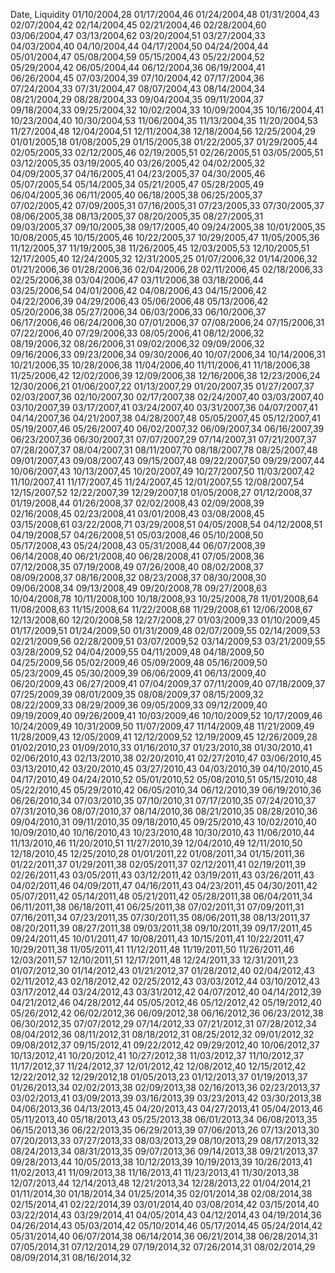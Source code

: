 Date, Liquidity
01/10/2004,28
01/17/2004,46
01/24/2004,48
01/31/2004,43
02/07/2004,42
02/14/2004,45
02/21/2004,46
02/28/2004,60
03/06/2004,47
03/13/2004,62
03/20/2004,51
03/27/2004,33
04/03/2004,40
04/10/2004,44
04/17/2004,50
04/24/2004,44
05/01/2004,47
05/08/2004,59
05/15/2004,43
05/22/2004,52
05/29/2004,42
06/05/2004,44
06/12/2004,36
06/19/2004,41
06/26/2004,45
07/03/2004,39
07/10/2004,42
07/17/2004,36
07/24/2004,33
07/31/2004,47
08/07/2004,43
08/14/2004,34
08/21/2004,29
08/28/2004,33
09/04/2004,35
09/11/2004,37
09/18/2004,33
09/25/2004,32
10/02/2004,33
10/09/2004,35
10/16/2004,41
10/23/2004,40
10/30/2004,53
11/06/2004,35
11/13/2004,35
11/20/2004,53
11/27/2004,48
12/04/2004,51
12/11/2004,38
12/18/2004,56
12/25/2004,29
01/01/2005,18
01/08/2005,29
01/15/2005,38
01/22/2005,37
01/29/2005,44
02/05/2005,33
02/12/2005,46
02/19/2005,51
02/26/2005,51
03/05/2005,51
03/12/2005,35
03/19/2005,40
03/26/2005,42
04/02/2005,32
04/09/2005,37
04/16/2005,41
04/23/2005,37
04/30/2005,46
05/07/2005,54
05/14/2005,34
05/21/2005,47
05/28/2005,49
06/04/2005,36
06/11/2005,40
06/18/2005,38
06/25/2005,37
07/02/2005,42
07/09/2005,31
07/16/2005,31
07/23/2005,33
07/30/2005,37
08/06/2005,38
08/13/2005,37
08/20/2005,35
08/27/2005,31
09/03/2005,37
09/10/2005,38
09/17/2005,40
09/24/2005,38
10/01/2005,35
10/08/2005,45
10/15/2005,46
10/22/2005,37
10/29/2005,47
11/05/2005,36
11/12/2005,37
11/19/2005,38
11/26/2005,45
12/03/2005,53
12/10/2005,51
12/17/2005,40
12/24/2005,32
12/31/2005,25
01/07/2006,32
01/14/2006,32
01/21/2006,36
01/28/2006,36
02/04/2006,28
02/11/2006,45
02/18/2006,33
02/25/2006,38
03/04/2006,47
03/11/2006,38
03/18/2006,44
03/25/2006,54
04/01/2006,42
04/08/2006,43
04/15/2006,42
04/22/2006,39
04/29/2006,43
05/06/2006,48
05/13/2006,42
05/20/2006,38
05/27/2006,34
06/03/2006,33
06/10/2006,37
06/17/2006,46
06/24/2006,30
07/01/2006,37
07/08/2006,24
07/15/2006,31
07/22/2006,40
07/29/2006,33
08/05/2006,41
08/12/2006,32
08/19/2006,32
08/26/2006,31
09/02/2006,32
09/09/2006,32
09/16/2006,33
09/23/2006,34
09/30/2006,40
10/07/2006,34
10/14/2006,31
10/21/2006,35
10/28/2006,38
11/04/2006,40
11/11/2006,41
11/18/2006,38
11/25/2006,42
12/02/2006,39
12/09/2006,38
12/16/2006,38
12/23/2006,24
12/30/2006,21
01/06/2007,22
01/13/2007,29
01/20/2007,35
01/27/2007,37
02/03/2007,36
02/10/2007,30
02/17/2007,38
02/24/2007,40
03/03/2007,40
03/10/2007,39
03/17/2007,41
03/24/2007,40
03/31/2007,36
04/07/2007,41
04/14/2007,36
04/21/2007,38
04/28/2007,48
05/05/2007,45
05/12/2007,41
05/19/2007,46
05/26/2007,40
06/02/2007,32
06/09/2007,34
06/16/2007,39
06/23/2007,36
06/30/2007,31
07/07/2007,29
07/14/2007,31
07/21/2007,37
07/28/2007,37
08/04/2007,31
08/11/2007,70
08/18/2007,78
08/25/2007,48
09/01/2007,43
09/08/2007,43
09/15/2007,48
09/22/2007,50
09/29/2007,44
10/06/2007,43
10/13/2007,45
10/20/2007,49
10/27/2007,50
11/03/2007,42
11/10/2007,41
11/17/2007,45
11/24/2007,45
12/01/2007,55
12/08/2007,54
12/15/2007,52
12/22/2007,39
12/29/2007,18
01/05/2008,27
01/12/2008,37
01/19/2008,44
01/26/2008,37
02/02/2008,43
02/09/2008,39
02/16/2008,45
02/23/2008,41
03/01/2008,43
03/08/2008,45
03/15/2008,61
03/22/2008,71
03/29/2008,51
04/05/2008,54
04/12/2008,51
04/19/2008,57
04/26/2008,51
05/03/2008,46
05/10/2008,50
05/17/2008,43
05/24/2008,43
05/31/2008,44
06/07/2008,39
06/14/2008,40
06/21/2008,40
06/28/2008,41
07/05/2008,36
07/12/2008,35
07/19/2008,49
07/26/2008,40
08/02/2008,37
08/09/2008,37
08/16/2008,32
08/23/2008,37
08/30/2008,30
09/06/2008,34
09/13/2008,49
09/20/2008,78
09/27/2008,63
10/04/2008,78
10/11/2008,100
10/18/2008,93
10/25/2008,78
11/01/2008,64
11/08/2008,63
11/15/2008,64
11/22/2008,68
11/29/2008,61
12/06/2008,67
12/13/2008,60
12/20/2008,58
12/27/2008,27
01/03/2009,33
01/10/2009,45
01/17/2009,51
01/24/2009,50
01/31/2009,48
02/07/2009,55
02/14/2009,53
02/21/2009,56
02/28/2009,51
03/07/2009,52
03/14/2009,53
03/21/2009,55
03/28/2009,52
04/04/2009,55
04/11/2009,48
04/18/2009,50
04/25/2009,56
05/02/2009,46
05/09/2009,48
05/16/2009,50
05/23/2009,45
05/30/2009,39
06/06/2009,41
06/13/2009,40
06/20/2009,43
06/27/2009,41
07/04/2009,37
07/11/2009,40
07/18/2009,37
07/25/2009,39
08/01/2009,35
08/08/2009,37
08/15/2009,32
08/22/2009,33
08/29/2009,36
09/05/2009,33
09/12/2009,40
09/19/2009,40
09/26/2009,41
10/03/2009,46
10/10/2009,52
10/17/2009,46
10/24/2009,49
10/31/2009,50
11/07/2009,47
11/14/2009,48
11/21/2009,49
11/28/2009,43
12/05/2009,41
12/12/2009,52
12/19/2009,45
12/26/2009,28
01/02/2010,23
01/09/2010,33
01/16/2010,37
01/23/2010,38
01/30/2010,41
02/06/2010,43
02/13/2010,38
02/20/2010,41
02/27/2010,47
03/06/2010,45
03/13/2010,42
03/20/2010,45
03/27/2010,43
04/03/2010,39
04/10/2010,45
04/17/2010,49
04/24/2010,52
05/01/2010,52
05/08/2010,51
05/15/2010,48
05/22/2010,45
05/29/2010,42
06/05/2010,34
06/12/2010,39
06/19/2010,36
06/26/2010,34
07/03/2010,35
07/10/2010,31
07/17/2010,35
07/24/2010,37
07/31/2010,36
08/07/2010,37
08/14/2010,36
08/21/2010,35
08/28/2010,36
09/04/2010,31
09/11/2010,35
09/18/2010,45
09/25/2010,43
10/02/2010,40
10/09/2010,40
10/16/2010,43
10/23/2010,48
10/30/2010,43
11/06/2010,44
11/13/2010,46
11/20/2010,51
11/27/2010,39
12/04/2010,49
12/11/2010,50
12/18/2010,45
12/25/2010,28
01/01/2011,22
01/08/2011,34
01/15/2011,36
01/22/2011,37
01/29/2011,38
02/05/2011,37
02/12/2011,41
02/19/2011,39
02/26/2011,43
03/05/2011,43
03/12/2011,42
03/19/2011,43
03/26/2011,43
04/02/2011,46
04/09/2011,47
04/16/2011,43
04/23/2011,45
04/30/2011,42
05/07/2011,42
05/14/2011,48
05/21/2011,42
05/28/2011,38
06/04/2011,34
06/11/2011,38
06/18/2011,41
06/25/2011,38
07/02/2011,31
07/09/2011,31
07/16/2011,34
07/23/2011,35
07/30/2011,35
08/06/2011,38
08/13/2011,37
08/20/2011,39
08/27/2011,38
09/03/2011,38
09/10/2011,39
09/17/2011,45
09/24/2011,45
10/01/2011,47
10/08/2011,43
10/15/2011,41
10/22/2011,47
10/29/2011,38
11/05/2011,41
11/12/2011,48
11/19/2011,50
11/26/2011,46
12/03/2011,57
12/10/2011,51
12/17/2011,48
12/24/2011,33
12/31/2011,23
01/07/2012,30
01/14/2012,43
01/21/2012,37
01/28/2012,40
02/04/2012,43
02/11/2012,43
02/18/2012,42
02/25/2012,43
03/03/2012,44
03/10/2012,43
03/17/2012,44
03/24/2012,43
03/31/2012,42
04/07/2012,40
04/14/2012,39
04/21/2012,46
04/28/2012,44
05/05/2012,46
05/12/2012,42
05/19/2012,40
05/26/2012,42
06/02/2012,36
06/09/2012,38
06/16/2012,36
06/23/2012,38
06/30/2012,35
07/07/2012,29
07/14/2012,33
07/21/2012,31
07/28/2012,34
08/04/2012,36
08/11/2012,31
08/18/2012,31
08/25/2012,32
09/01/2012,32
09/08/2012,37
09/15/2012,41
09/22/2012,42
09/29/2012,40
10/06/2012,37
10/13/2012,41
10/20/2012,41
10/27/2012,38
11/03/2012,37
11/10/2012,37
11/17/2012,37
11/24/2012,37
12/01/2012,42
12/08/2012,40
12/15/2012,42
12/22/2012,32
12/29/2012,18
01/05/2013,23
01/12/2013,37
01/19/2013,37
01/26/2013,34
02/02/2013,38
02/09/2013,38
02/16/2013,36
02/23/2013,37
03/02/2013,41
03/09/2013,39
03/16/2013,39
03/23/2013,42
03/30/2013,38
04/06/2013,36
04/13/2013,45
04/20/2013,43
04/27/2013,41
05/04/2013,46
05/11/2013,40
05/18/2013,43
05/25/2013,38
06/01/2013,34
06/08/2013,35
06/15/2013,36
06/22/2013,35
06/29/2013,39
07/06/2013,26
07/13/2013,30
07/20/2013,33
07/27/2013,33
08/03/2013,29
08/10/2013,29
08/17/2013,32
08/24/2013,34
08/31/2013,35
09/07/2013,36
09/14/2013,38
09/21/2013,37
09/28/2013,44
10/05/2013,38
10/12/2013,39
10/19/2013,39
10/26/2013,41
11/02/2013,41
11/09/2013,38
11/16/2013,41
11/23/2013,41
11/30/2013,38
12/07/2013,44
12/14/2013,48
12/21/2013,34
12/28/2013,22
01/04/2014,21
01/11/2014,30
01/18/2014,34
01/25/2014,35
02/01/2014,38
02/08/2014,38
02/15/2014,41
02/22/2014,39
03/01/2014,40
03/08/2014,42
03/15/2014,40
03/22/2014,43
03/29/2014,41
04/05/2014,43
04/12/2014,43
04/19/2014,36
04/26/2014,43
05/03/2014,42
05/10/2014,46
05/17/2014,45
05/24/2014,42
05/31/2014,40
06/07/2014,38
06/14/2014,36
06/21/2014,38
06/28/2014,31
07/05/2014,31
07/12/2014,29
07/19/2014,32
07/26/2014,31
08/02/2014,29
08/09/2014,31
08/16/2014,32

